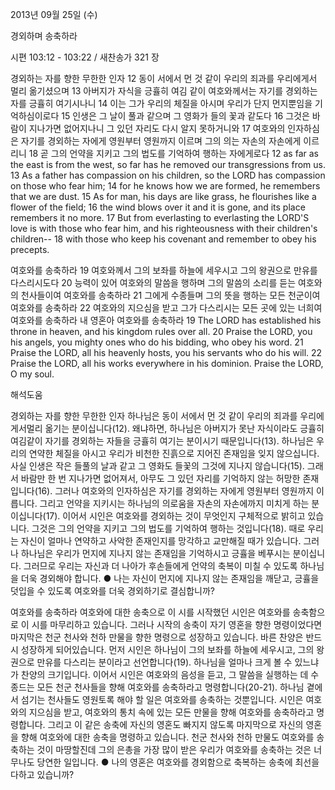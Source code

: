 2013년 09월 25일 (수)

경외하며 송축하라



시편 103:12 - 103:22 / 새찬송가 321 장


경외하는 자를 향한 무한한 인자
12 동이 서에서 먼 것 같이 우리의 죄과를 우리에게서 멀리 옮기셨으며 13 아버지가 자식을 긍휼히 여김 같이 여호와께서는 자기를 경외하는 자를 긍휼히 여기시나니 14 이는 그가 우리의 체질을 아시며 우리가 단지 먼지뿐임을 기억하심이로다 15 인생은 그 날이 풀과 같으며 그 영화가 들의 꽃과 같도다 16 그것은 바람이 지나가면 없어지나니 그 있던 자리도 다시 알지 못하거니와 17 여호와의 인자하심은 자기를 경외하는 자에게 영원부터 영원까지 이르며 그의 의는 자손의 자손에게 이르리니 18 곧 그의 언약을 지키고 그의 법도를 기억하여 행하는 자에게로다
12 as far as the east is from the west, so far has he removed our transgressions from us. 13 As a father has compassion on his children, so the LORD has compassion on those who fear him; 14 for he knows how we are formed, he remembers that we are dust. 15 As for man, his days are like grass, he flourishes like a flower of the field; 16 the wind blows over it and it is gone, and its place remembers it no more. 17 But from everlasting to everlasting the LORD'S love is with those who fear him, and his righteousness with their children's children-- 18 with those who keep his covenant and remember to obey his precepts.

여호와를 송축하라
19 여호와께서 그의 보좌를 하늘에 세우시고 그의 왕권으로 만유를 다스리시도다 20 능력이 있어 여호와의 말씀을 행하며 그의 말씀의 소리를 듣는 여호와의 천사들이여 여호와를 송축하라 21 그에게 수종들며 그의 뜻을 행하는 모든 천군이여 여호와를 송축하라 22 여호와의 지으심을 받고 그가 다스리시는 모든 곳에 있는 너희여 여호와를 송축하라 내 영혼아 여호와를 송축하라
19 The LORD has established his throne in heaven, and his kingdom rules over all. 20 Praise the LORD, you his angels, you mighty ones who do his bidding, who obey his word. 21 Praise the LORD, all his heavenly hosts, you his servants who do his will. 22 Praise the LORD, all his works everywhere in his dominion. Praise the LORD, O my soul.

해석도움





경외하는 자를 향한 무한한 인자
하나님은 동이 서에서 먼 것 같이 우리의 죄과를 우리에게서멀리 옮기는 분이십니다(12). 왜냐하면, 하나님은 아버지가 못난 자식이라도 긍휼히 여김같이 자기를 경외하는 자들을 긍휼히 여기는 분이시기 때문입니다(13). 하나님은 우리의 연약한 체질을 아시고 우리가 비천한 진흙으로 지어진 존재임을 잊지 않으십니다. 사실 인생은 작은 들풀의 날과 같고 그 영화도 들꽃의 그것에 지나지 않습니다(15). 그래서 바람만 한 번 지나가면 없어져서, 아무도 그 있던 자리를 기억하지 않는 허망한 존재입니다(16). 그러나 여호와의 인자하심은 자기를 경외하는 자에게 영원부터 영원까지 이릅니다. 그리고 언약을 지키시는 하나님의 의로움을 자손의 자손에까지 미치게 하는 분이십니다(17). 이어서 시인은 여호와를 경외하는 것이 무엇인지 구체적으로 밝히고 있습니다. 그것은 그의 언약을 지키고 그의 법도를 기억하여 행하는 것입니다(18). 때로 우리는 자신이 얼마나 연약하고 사악한 존재인지를 망각하고 교만해질 때가 있습니다. 그러나 하나님은 우리가 먼지에 지나지 않는 존재임을 기억하시고 긍휼을 베푸시는 분이십니다. 그러므로 우리는 자신과 더 나아가 후손들에게 언약의 축복이 미칠 수 있도록 하나님을 더욱 경외해야 합니다.
● 나는 자신이 먼지에 지나지 않는 존재임을 깨닫고, 긍휼을 덧입을 수 있도록 여호와를 더욱 경외하기로 결심합니까?

여호와를 송축하라
여호와에 대한 송축으로 이 시를 시작했던 시인은 여호와를 송축함으로 이 시를 마무리하고 있습니다. 그러나 시작의 송축이 자기 영혼을 향한 명령이었다면 마지막은 천군 천사와 천하 만물을 향한 명령으로 성장하고 있습니다. 바른 찬양은 반드시 성장하게 되어있습니다. 먼저 시인은 하나님이 그의 보좌를 하늘에 세우시고, 그의 왕권으로 만유를 다스리는 분이라고 선언합니다(19). 하나님을 얼마나 크게 볼 수 있느냐가 찬양의 크기입니다. 이어서 시인은 여호와의 음성을 듣고, 그 말씀을 실행하는 데 수종드는 모든 천군 천사들을 향해 여호와를 송축하라고 명령합니다(20-21). 하나님 곁에서 섬기는 천사들도 영원토록 해야 할 일은 여호와를 송축하는 것뿐입니다. 시인은 여호와의 지으심을 받고, 여호와의 통치 속에 있는 모든 만물을 향해 여호와를 송축하라고 명령합니다. 그리고 이 같은 송축에 자신의 영혼도 빠지지 않도록 마지막으로 자신의 영혼을 향해 여호와에 대한 송축을 명령하고 있습니다. 천군 천사와 천하 만물도 여호와를 송축하는 것이 마땅할진데 그의 은총을 가장 많이 받은 우리가 여호와를 송축하는 것은 너무나도 당연한 일입니다.
● 나의 영혼은 여호와를 경외함으로 축복하는 송축에 최선을 다하고 있습니까?